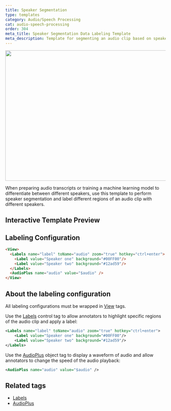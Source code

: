 ```yaml
---
title: Speaker Segmentation
type: templates
category: Audio/Speech Processing
cat: audio-speech-processing
order: 304
meta_title: Speaker Segmentation Data Labeling Template
meta_description: Template for segmenting an audio clip based on speaker with Label Studio for your machine learning and data science projects.
---
```


<img src="/images/templates/speaker-segmentation.png" alt="" class="gif-border" width="552px" height="408px" />

When preparing audio transcripts or training a machine learning model to differentiate between different speakers, use this template to perform speaker segmentation and label different regions of an audio clip with different speakers. 

## Interactive Template Preview

<div id="main-preview"></div>

## Labeling Configuration

```html
<View>
  <Labels name="label" toName="audio" zoom="true" hotkey="ctrl+enter">
    <Label value="Speaker one" background="#00FF00"/>
    <Label value="Speaker two" background="#12ad59"/>
  </Labels>
  <AudioPlus name="audio" value="$audio" />
</View>
```

## About the labeling configuration

All labeling configurations must be wrapped in [View](/tags/view.html) tags.

Use the [Labels](/tags/labels.html) control tag to allow annotators to highlight specific regions of the audio clip and apply a label:
```xml
<Labels name="label" toName="audio" zoom="true" hotkey="ctrl+enter">
    <Label value="Speaker one" background="#00FF00"/>
    <Label value="Speaker two" background="#12ad59"/>
</Labels>
```

Use the [AudioPlus](/tags/audioplus.html) object tag to display a waveform of audio and allow annotators to change the speed of the audio playback:
```xml
<AudioPlus name="audio" value="$audio" />
```

## Related tags

- [Labels](/tags/labels.html)
- [AudioPlus](/tags/audioplus.html)

